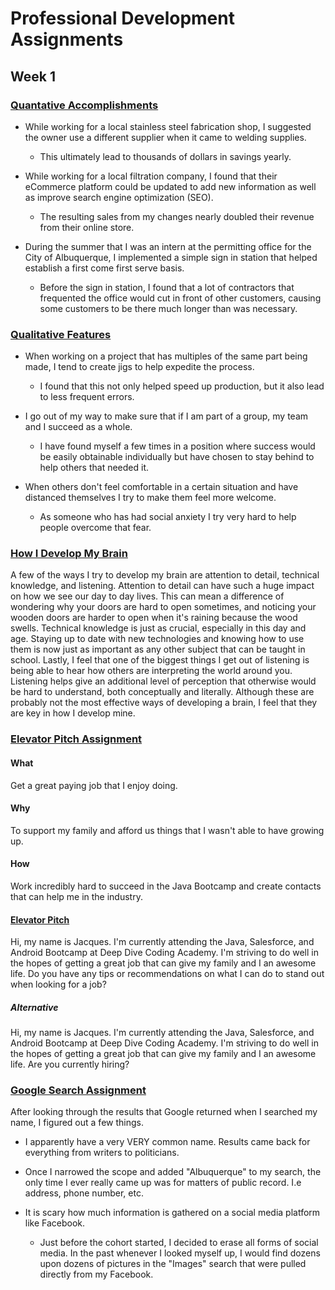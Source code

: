 # Professional Development Assignments

## Week 1

### <u>Quantative Accomplishments</u>
  + While working for a local stainless steel fabrication shop, I suggested the owner use a different supplier
  when it came to welding supplies.
  
      + This ultimately lead to thousands of dollars in savings yearly.
      
  + While working for a local filtration company, I found that their eCommerce platform could be updated to 
  add new information as well as improve search engine optimization (SEO).
      
      + The resulting sales from my changes nearly doubled their revenue from their online store.
      
  + During the summer that I was an intern at the permitting office for the City of Albuquerque,
  I implemented a simple sign in station that helped establish a first come first serve basis.
  
      + Before the sign in station, I found that a lot of contractors that frequented the office would 
      cut in front of other customers, causing some customers to be there much longer than was necessary.
      
### <u>Qualitative Features</u>
  
  + When working on a project that has multiples of the same part being made, I tend to create jigs to help 
  expedite the process.
  
      + I found that this not only helped speed up production, but it also lead to less frequent errors. 
      
  + I go out of my way to make sure that if I am part of a group, my team and I succeed as a whole.
  
      + I have found myself a few times in a position where success would be easily obtainable individually
      but have chosen to stay behind to help others that needed it.
      
  + When others don't feel comfortable in a certain situation and have distanced themselves I try 
  to make them feel more welcome.
  
      + As someone who has had social anxiety I try very hard to help people overcome 
      that fear.
      
  
  
### <u>How I Develop My Brain</u>

A few of the ways I try to develop my brain are attention to detail, technical knowledge, and
listening. Attention to detail can have such a huge impact on how we see our day to day lives.
This can mean a difference of wondering why your doors are hard to open sometimes, and noticing 
your wooden doors are harder to open when it's raining because the wood swells. Technical knowledge
is just as crucial, especially in this day and age. Staying up to date with new technologies
and knowing how to use them is now just as important as any other subject that can
be taught in school. Lastly, I feel that one of the biggest things I get out
of listening is being able to hear how others are interpreting the world around you. Listening
helps give an additional level of perception that otherwise would be hard to understand, both
conceptually and literally. Although these are probably not the most effective ways of developing
a brain, I feel that they are key in how I develop mine.

### <u>Elevator Pitch Assignment</u>

#### What
Get a great paying job that I enjoy doing.

#### Why
 To support my family and afford us things that I wasn't able to have growing up.

#### How 
Work incredibly hard to succeed in the Java Bootcamp and create contacts that can help me in the 
industry.

#### <u>Elevator Pitch</u>

Hi, my name is Jacques. I'm currently attending the Java, Salesforce, and Android Bootcamp at Deep Dive
Coding Academy. I'm striving to do well in the hopes of getting a great job that can give my 
family and I an awesome life. Do you have any tips or recommendations on what I can do to stand
out when looking for a job?

##### Alternative
Hi, my name is Jacques. I'm currently attending the Java, Salesforce, and Android Bootcamp at Deep Dive
Coding Academy. I'm striving to do well in the hopes of getting a great job that can give my 
family and I an awesome life. Are you currently hiring?

### <u>Google Search Assignment</u>
After looking through the results that Google returned when I searched my name, I figured out a few things.

+ I apparently have a very VERY common name. Results came back for everything from writers to
politicians.

+ Once I narrowed the scope and added "Albuquerque" to my search, the only time I ever really came up
was for matters of public record. I.e address, phone number, etc.

+ It is scary how much information is gathered on a social media platform like Facebook.
  + Just before the cohort started, I decided to erase all forms of social media. In the past whenever
  I looked myself up, I would find dozens upon dozens of pictures in the "Images" search that were
  pulled directly from my Facebook.
